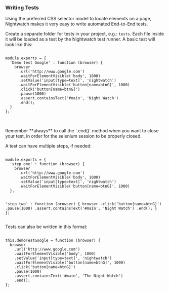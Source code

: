 ### Writing Tests

Using the preferred CSS selector model to locate elements on a page, Nightwatch makes it very easy to write automated End-to-End tests.

Create a separate folder for tests in your project, e.g.: `tests`. Each file inside it will be loaded as a test by the Nightwatch test runner. A basic test will look like this:

<div class="sample-test">
<pre data-language="javascript"><code class="language-javascript">
module.exports = {
  'Demo test Google' : function (browser) {
    browser
      .url('http://www.google.com')
      .waitForElementVisible('body', 1000)
      .setValue('input[type=text]', 'nightwatch')
      .waitForElementVisible('button[name=btnG]', 1000)
      .click('button[name=btnG]')
      .pause(1000)
      .assert.containsText('#main', 'Night Watch')
      .end();
  }
};</code></pre>
</div>
<br>
<p class="alert alert-warning">
Remember **always** to call the `.end()` method when you want to close your test, in order for the selenium session to be properly closed.
</p>

A test can have multiple steps, if needed:

<div class="sample-test">
<pre data-language="javascript"><code class="language-javascript">
module.exports = {
  'step one' : function (browser) {
    browser
      .url('http://www.google.com')
      .waitForElementVisible('body', 1000)
      .setValue('input[type=text]', 'nightwatch')
      .waitForElementVisible('button[name=btnG]', 1000)
  },

  'step two' : function (browser) {
    browser
      .click('button[name=btnG]')
      .pause(1000)
      .assert.containsText('#main', 'Night Watch')
      .end();
  }
};</code></pre></div>

Tests can also be written in this format:

<div class="sample-test">
<pre data-language="javascript"><code class="language-javascript">
this.demoTestGoogle = function (browser) {
  browser
    .url('http://www.google.com')
    .waitForElementVisible('body', 1000)
    .setValue('input[type=text]', 'nightwatch')
    .waitForElementVisible('button[name=btnG]', 1000)
    .click('button[name=btnG]')
    .pause(1000)
    .assert.containsText('#main', 'The Night Watch')
    .end();
};</code></pre>
</div>

